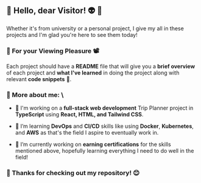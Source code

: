 ## :milky_way: Hello, dear Visitor! :alien: :wave:	##
Whether it's from university or a personal project, I give my all in these projects and I'm glad you're here to see them today!
### :popcorn: For your Viewing Pleasure :film_projector:
Each project should have a **README** file that will give you a **brief overview** of each project and **what I've learned** in doing the project along with relevant **code snippets** :page_facing_up:.

### :paperclip: More about me: \
- :hammer: I'm working on a **full-stack web development** Trip Planner project in **TypeScript** using **React, HTML, and Tailwind CSS**.

- 🌱 I’m learning **DevOps** and **CI/CD** skills like using **Docker**, **Kubernetes**, and **AWS** as that's the field I aspire to eventually work in.

- :scroll: I’m currently working on **earning certifications** for the skills mentioned above, hopefully learning everything I need to do well in the field!

### :star2: Thanks for checking out my repository! :blush:
<!--
**chris-46/chris-46** is a ✨ _special_ ✨ repository because its `README.md` (this file) appears on your GitHub profile.

